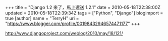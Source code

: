 +++
title = "Django 1.2 來了，馬上還送 1.2.1"
date = 2010-05-18T22:38:00Z
updated = 2010-05-18T22:39:34Z
tags = ["Python", "Django"]
blogimport = true 
[author]
	name = "TerryH"
	uri = "https://www.blogger.com/profile/00198432946574471177"
+++

<a href="http://www.djangoproject.com/weblog/2010/may/18/121/">http://www.djangoproject.com/weblog/2010/may/18/121/</a>
